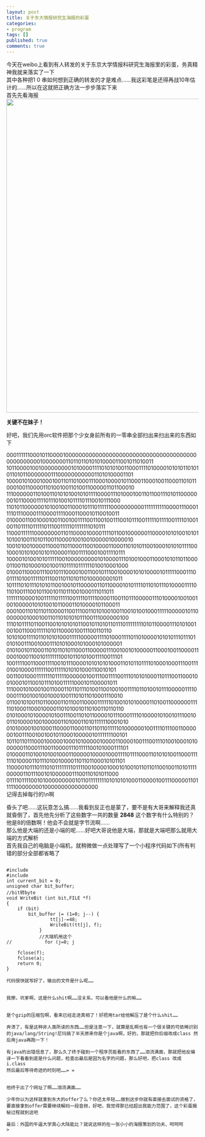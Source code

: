 ```yaml
---
layout: post
title: 关于东大情报研究生海报的彩蛋
categories:
- program
tags: []
published: true
comments: true
---
```

<p>今天在weibo上看到有人转发的关于东京大学情报科研究生海报里的彩蛋，务真精神我就来落实了一下<br />
其中各种把1 0 串如何想到正确的转发的才是难点……我这彩笔是还得再战10年估计的……所以在这就把正确方法一步步落实下来<br />
首先先看海报<a href="http://snorlax-wordpress.stor.sinaapp.com/uploads/2012/11/b_large_9NkW_0e22000000701261.jpg"><img class="alignnone size-full wp-image-88" title="tokyo_daigaku_information_notice" src="http://snorlax-wordpress.stor.sinaapp.com/uploads/2012/11/b_large_9NkW_0e22000000701261.jpg" alt="" width="580" height="820" /></a></p>

<p><strong>关键不在妹子！</strong></p>

<p>好吧，我们先用orc软件把那个少女身前所有的一零串全部扫出来扫出来的东西如下</p>

<p>00011111100010110000100000000000000000000000000000000000000000000000001000000011011011010101000011001011010011<br />
10110000100100000000010100001111010101001100011110100001010101101010110101100000001110000000000011010100001101<br />
10000101000100010011011010001110001000010110001100010011000110101100010011000011010010011010011000001101100010<br />
11100000011010011010101001010111100001110100010011011001110101100000001011000011110111010010111101110010111000<br />
11010110000001010010011000101110111111000000000011111111110000111000111101110000111000011110001100010110010011<br />
01000011001000100110010011110011001001110010111001111101111001111010010011011110111110111001111101111111010111<br />
11000111111000000001101100001000011110110010000001100001010100101011010010011010110011000010010010000010000010<br />
10010100100001100011011000110010000110001101010110010001010101111001000101010010101100001100111100010011110111<br />
10000101001010111110010000000001010000111010010001100010101101100001100110100010010011011110111111010010001000<br />
01000110000111001011100001001100101110010000101010000101111100011100111101001111101110011011010110100000001011<br />
10111101011101010110010010110000011011000010101111011010111010000111101101001110010110010110111001000111011011<br />
11111110000100111110111110011110111100001100110111000001110100001001001001000001010100101100011010000101100011<br />
00010011010110110000110011100110101001001100101001000111110000010110000000100010011011010101011100111000000100<br />
11101011110110011001010101011001011010110111011111111010110000111010100100100110001111101011000010011100110110<br />
10101001111011010101000111110000011110100011110110100001010101110111010101001110010001110101000101000101000001<br />
01010010110001101011010110001100000111001001010000011000100110000110001000110010111111100101101010011110011101<br />
10011110011000111100101110000101010101000110101101111010001000111001110100100001111110011111010101000110010101<br />
00110010001111111011111000000100111001111001110101010001101110011000100100010110010111010011111000101100001011<br />
11100010100010011000110110111010011001001001111011010010111000001111000011100100100100010011101011010001110010<br />
01100101001101100001101100110000111111010010101000011010011000000111110100011000100001101010010110100110110110<br />
01010001010000101001110011010110000101110001111010000101001011100100110100001001000001101000110101111110001010<br />
01010000100100011000011000110110110111110100000010011110111001100000010011100100100101100010000010111111100101<br />
10110110111000100000100010100000100001100001001110011101001000101000000110001110011000011101111100101000111101<br />
01000011010010100100011000001000010001111011110001101010100110001111110100001101110100100001101101100010101101<br />
11000010111011101011111111011110010000100010100101101101100100110101111000001101110010100000011100110101011000<br />
01111011110010100000000010110111111110101010100011000010011100000110111110000000010000000000000000<br />
记得去掉每行的\n啊</p>

<p>昏头了吧……这玩意怎么搞……我看到反正也是蒙了，要不是有大哥来解释我还真就昏倒了，首先他先分析了这些数字一共的数量
<strong>2848</strong>
这个数字有什么特别的？<br />
他是8的倍数啊！他会不会就是字节流啊……<br />
那么他是大端的还是小端的呢……好吧大哥说他是大端，那就是大端吧那么就用大端的方式解析<br />
首先我自己的电脑是小端机，就稍微做一点处理写了一个小程序代码如下(所有判错的部分全部都省略了

```

#include 
#include 
int current_bit = 0;
unsigned char bit_buffer;
//bit转byte
void WriteBit (int bit,FILE *f)
{
    if (bit)
        bit_buffer |= (1=0; j--) {
                tt[j]-=48;
                WriteBit(tt[j], f);
            }
            //大端机用这个
//            for (j=0; j

    fclose(f);  
    fclose(a);
    return 0;
}

代码很快就写好了，输出的文件是什么呢……


我擦，坑爹啊，这是什么shit啊……没关系，可以看他是什么的嘛……


是个gzip的压缩包啊，看来已经走进真相了！好把用tar给他解压了是个什么shit……

奔溃了，有是这种非人类所读的东西……但是注意一下，就算是乱啊也有一个很关键的可依稀识别的java/lang/String!尼玛搞了半天原来你是个java啊，好的，那就把你后缀改成class 然后用java再跑一下！

有java的出错信息了，那么久了终于碰到一个程序员能看的东西了……泪流满面，那就把他反编译一下看看到底是什么问题，检查出最后是因为名字的问题，那么好吧，把class 改成 i.class
然后最后等待奇迹的时刻吧……= =


他终于出了个网址了啊……泪流满面……

少年你以为这样就拿到东大的offer了么？你还太年轻……做到这步你就有直接去面试的资格了，要直接拿到offer需要继续解码一段音频，好吧，我觉得那已经超出我能力范围了，这个彩蛋揭秘过程就到这吧

最后：外国的牛逼大学真心大陆能比？就说这样的在一张小小的海报策划的功夫、呵呵呵
>

```

